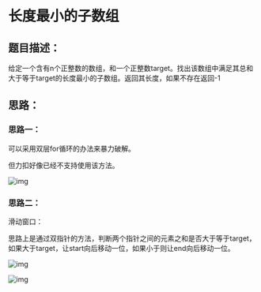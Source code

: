 # 长度最小的子数组

## 题目描述：

给定一个含有n个正整数的数组，和一个正整数target。找出该数组中满足其总和大于等于target的长度最小的子数组。返回其长度，如果不存在返回-1

## 思路：

### 思路一：

可以采用双层for循环的办法来暴力破解。

但力扣好像已经不支持使用该方法。

![img](https://ziyuantypora.oss-cn-beijing.aliyuncs.com/1741254132714-913412e8-17d9-4bc0-841f-40e58df6d35f.png)

### 思路二：

滑动窗口：

思路上是通过双指针的方法，判断两个指针之间的元素之和是否大于等于target，如果大于target，让start向后移动一位，如果小于则让end向后移动一位。



![img](https://ziyuantypora.oss-cn-beijing.aliyuncs.com/1741256259115-e6e2d7bf-b0ed-4e6c-8b7a-0b0818206eb6.jpeg)



![img](https://ziyuantypora.oss-cn-beijing.aliyuncs.com/1741255114367-4d0c2ce3-5be5-4d95-a19c-f1c2acab2c9c.png)